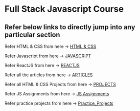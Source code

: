 # Full Stack Javascript Course

## Refer below links to directly jump into any particular section 

Refer HTML & CSS from here -> [HTML & CSS](https://github.com/yogeshmotiyani12/FSJS_2/tree/main/HTML%20%26%20CSS)

Refer Javascript from here -> [JAVASCRIPT](https://github.com/yogeshmotiyani12/FSJS_2/tree/main/JAVASCRIPT)

Refer ReactJS from here -> [REACTJS](https://github.com/yogeshmotiyani12/FSJS_2/tree/main/React%20JS)

Refer all the articles from here  -> [ARTICLES](https://github.com/yogeshmotiyani12/FSJS_2/tree/main/ARTICLES)

Refer all HTML & CSS Projects from here -> [PROJECTS](https://github.com/yogeshmotiyani12/FSJS_2/tree/main/PROJECTS)

Refer JS Assignments from here -> [JS Assignments](https://github.com/yogeshmotiyani12/FSJS_2/tree/main/JS%20Assignments/Questions)

Refer practice projects from here -> [Practice_Projects](https://github.com/yogeshmotiyani12/FSJS_2/tree/main/Practice_Projects)
